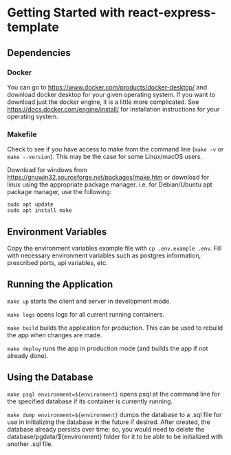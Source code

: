 # Getting Started with react-express-template

## Dependencies

### Docker

You can go to https://www.docker.com/products/docker-desktop/ and download docker desktop for your given operating system. If you want to download just the docker engine, it is a little more complicated. See https://docs.docker.com/engine/install/ for installation instructions for your operating system.

### Makefile

Check to see if you have access to make from the command line (`make -v` or `make --version`). This may be the case for some Linux/macOS users. 

Download for windows from https://gnuwin32.sourceforge.net/packages/make.htm or download for linux using the appropriate package manager. i.e. for Debian/Ubuntu apt package manager, use the following:
```
sudo apt update
sudo apt install make
```

## Environment Variables

Copy the environment variables example file with `cp .env.example .env`. Fill with necessary environment variables such as postgres information, prescribed ports, api variables, etc.

## Running the Application

`make up` starts the client and server in development mode.

`make logs` opens logs for all current running containers.

`make build` builds the application for production. This can be used to rebuild the app when changes are made.

`make deploy` runs the app in production mode (and builds the app if not already done).

## Using the Database

`make psql environment=${environment}` opens psql at the command line for the specified database if its container is currently running.

`make dump environment=${environment}` dumps the database to a .sql file for use in initializing the database in the future if desired. After created, the database already persists over time; so, you would need to delete the database/pgdata/${environment} folder for it to be able to be initialized with another .sql file.